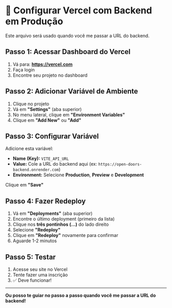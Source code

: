 # 🔧 Configurar Vercel com Backend em Produção

Este arquivo será usado quando você me passar a URL do backend.

## Passo 1: Acessar Dashboard do Vercel

1. Vá para: **https://vercel.com**
2. Faça login
3. Encontre seu projeto no dashboard

## Passo 2: Adicionar Variável de Ambiente

1. Clique no projeto
2. Vá em **"Settings"** (aba superior)
3. No menu lateral, clique em **"Environment Variables"**
4. Clique em **"Add New"** ou **"Add"**

## Passo 3: Configurar Variável

Adicione esta variável:

- **Name (Key):** `VITE_API_URL`
- **Value:** Cole a URL do backend aqui (ex: `https://open-doors-backend.onrender.com`)
- **Environment:** Selecione **Production**, **Preview** e **Development**

Clique em **"Save"**

## Passo 4: Fazer Redeploy

1. Vá em **"Deployments"** (aba superior)
2. Encontre o último deployment (primeiro da lista)
3. Clique nos **três pontinhos (...)** do lado direito
4. Selecione **"Redeploy"**
5. Clique em **"Redeploy"** novamente para confirmar
6. Aguarde 1-2 minutos

## Passo 5: Testar

1. Acesse seu site no Vercel
2. Tente fazer uma inscrição
3. ✅ Deve funcionar!

---

**Ou posso te guiar no passo a passo quando você me passar a URL do backend!**


